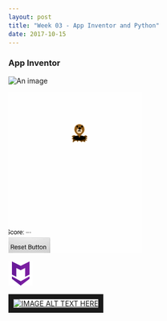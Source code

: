 ```yaml
---
layout: post
title: "Week 03 - App Inventor and Python"
date: 2017-10-15
---
```


### App Inventor

![An image](https://github.com/Chacs/chacs.github.io/blob/master/_img/mole.gif "freaking mole")

![An image](../_img/mole.gif "freaking mole")

![alt text](https://github.com/adam-p/markdown-here/raw/master/src/common/images/icon48.png "Logo Title Text 1")

<a href="https://www.youtube.com/watch?v=oCK5oGmRtxQ" target="_blank"><img src="http://img.youtube.com/vi/oCK5oGmRtxQ/1.jpg" 
alt="IMAGE ALT TEXT HERE" width="240" height="180" border="10" /></a>